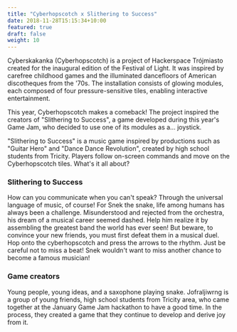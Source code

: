 ```yaml
---
title: "Cyberhopscotch x Slithering to Success"
date: 2018-11-28T15:15:34+10:00
featured: true
draft: false
weight: 10
---
```


Cyberskakanka (Cyberhopscotch) is a project of Hackerspace Trójmiasto created for the inaugural edition of the Festival of Light. It was inspired by carefree childhood games and the illuminated dancefloors of American discotheques from the '70s. The installation consists of glowing modules, each composed of four pressure-sensitive tiles, enabling interactive entertainment.

This year, Cyberhopscotch makes a comeback! The project inspired the creators of "Slithering to Success", a game developed during this year's Game Jam, who decided to use one of its modules as a… joystick.

"Slithering to Success" is a music game inspired by productions such as "Guitar Hero" and "Dance Dance Revolution", created by high school students from Tricity. Players follow on-screen commands and move on the Cyberhopscotch tiles. What's it all about?


### Slithering to Success

How can you communicate when you can't speak? Through the universal language of music, of course! For Snek the snake, life among humans has always been a challenge. Misunderstood and rejected from the orchestra, his dream of a musical career seemed dashed. Help him realize it by assembling the greatest band the world has ever seen!
But beware, to convince your new friends, you must first defeat them in a musical duel. Hop onto the cyberhopscotch and press the arrows to the rhythm. Just be careful not to miss a beat! Snek wouldn't want to miss another chance to become a famous musician!

### Game creators

Young people, young ideas, and a saxophone playing snake. Jofraljiwrng is a group of young friends, high school students from Tricity area, who came together at the January Game Jam hackathon to have a good time. In the process, they created a game that they continue to develop and derive joy from it.
